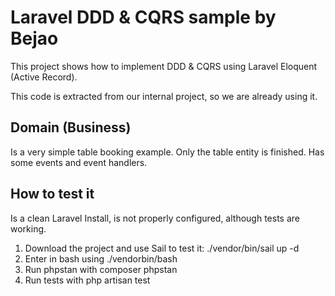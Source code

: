 # Laravel DDD & CQRS sample by Bejao

This project shows how to implement DDD & CQRS using Laravel Eloquent (Active Record).

This code is extracted from our internal project, so we are already using it.

Domain (Business)
-----------------
Is a very simple table booking example. Only the table entity is finished.
Has some events and event handlers.

How to test it
---------------
Is a clean Laravel Install, is not properly configured, although tests are working.

1. Download the project and use Sail to test it: ./vendor/bin/sail up -d
2. Enter in bash using ./vendorbin/bash
3. Run phpstan with composer phpstan
4. Run tests with php artisan test
